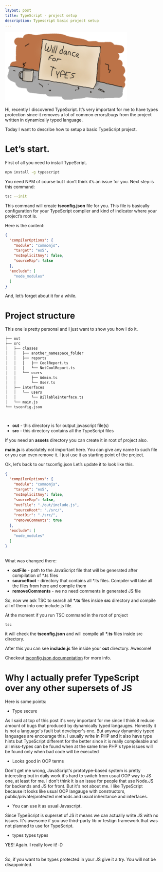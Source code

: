 ```yaml
---
layout: post
title: TypeScript - project setup
description: Typescript basic project setup
---
```


<a target="_blank" href="/assets/img/types_dance.png"><img alt="type dance" src="/assets/img/types_dance.png" width="400px"/></a>

Hi, recently I discovered TypeScript. It’s very important for me to have types protection since it removes a lot of common errors/bugs from the project written in dynamically typed language.

Today I want to describe how to setup a basic TypeScript project.

Let’s start.
===============

First of all you need to install TypeScript.

```bash
npm install -g typescript
```


You need NPM of course but I don’t think it’s an issue for you.
Next step is this command:

```bash
tsc --init
```

This command will create **tsconfig.json** file for you. This file is basically configuration for your TypeScript compiler and kind of indicator where your project’s root is.

Here is the content:

```json
{
  "compilerOptions": {
	"module": "commonjs",
	"target": "es5",
	"noImplicitAny": false,
	"sourceMap": false
  },
  "exclude": [
	"node_modules"
  ]
}
```

And, let’s forget about it for a while.

Project structure
======================


This one is pretty personal and I just want to show you how I do it.

```
├── out
├── src
│   ├── classes
│   │   ├── another_namespace_folder
│   │   ├── reports
│   │   │   ├── CoolReport.ts
│   │   │   └── NotCoolReport.ts
│   │   └── users
│   │       ├── Admin.ts
│   │       └── User.ts
│   ├── interfaces
│   │   └── users
│   │       └── BillableInterface.ts
│   └── main.js
└── tsconfig.json
```
<br/>

* **out**  - this directory is for output javascript file(s)
* **src** - this directory contains all the TypeScript files

If you need an **assets** directory you can create it in root of project also.

**main.js** is absolutely not important here. You can give any name to such file or you can even remove it.
I just use it as starting point of the project.

Ok, let’s back to our tsconfig.json
Let’s update it to look like this.

```json
{
  "compilerOptions": {
	"module": "commonjs",
	"target": "es5",
	"noImplicitAny": false,
	"sourceMap": false,
	"outFile": "./out/include.js",
	"sourceRoot": "./src/",
	"rootDir": "./src/",
	"removeComments": true
  },
  "exclude": [
	"node_modules"
  ]
}
```
<br>
What was changed there:

* **outFile** - path to the JavaScript file that will be generated after compilation of \*.ts files
* **sourceRoot** - directory that contains all \*.ts files. Compiler will take all the files from here and compile them
* **removeComments** - we no need comments in generated JS file

So, now we ask TSC to search all **\*.ts** files inside **src** directory and compile all of them into one include.js file.

At the moment if you run TSC command in the root of project

```bash
tsc
```

it will check the **tsconfig.json** and will compile all **\*.ts** files inside src directory.

After this you can see **include.js** file inside your **out** directory. Awesome!

Checkout [tsconfig.json documentation](https://www.typescriptlang.org/docs/handbook/tsconfig.json.html) for more info.

Why I actually prefer TypeScript over any other supersets of JS
===================================================================================

Here is some points:

* Type secure

As I said at top of this post it's very important for me since I think it reduce amount of bugs
that produced by dynamically typed langauges. Honestly it is not a language's fault but developer's one. But anyway dynamicly typed languages are encourage this.
I usually write in PHP and it also have type hints but TypeScript different for the better since it is really compileable
and all miss-types can be found when at the same time PHP's type issues will be found only when bad code will be executed

* Looks good in OOP terms

Don't get me wrong, JavaScript's prototype-based system is pretty interesting
but in daily work it's hard to switch from usual OOP way to JS one, at least for me.
I don't think it is an issue for people that use Node.JS for backends and JS for front. But it's not about me.
I like TypeScript because it looks like usual OOP langauge with constructors, public/private/protected methods and usual inheritance and interfaces.

* You can use it as usual Javascript.

Since TypeScript is superset of JS it means we can actually write JS with no issues.
It's awesome if you use third-party lib or testign framework that was not planned to use for TypeScript.

* types types types

YES! Again. I really love it! :D

<br>
So, if you want to be types protected in your JS give it a try. You will not be disappointed.
